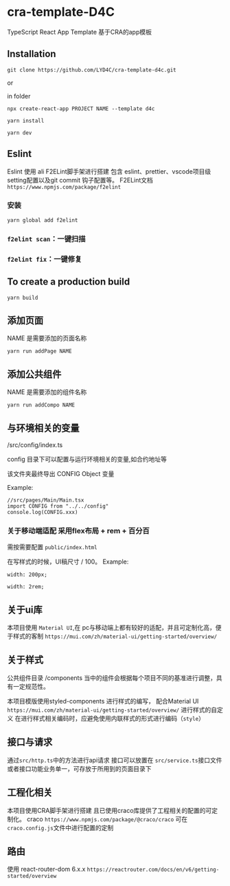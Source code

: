# cra-template-D4C
TypeScript React App Template
基于CRA的app模板


## Installation
`git clone https://github.com/LYD4C/cra-template-d4c.git`

or

in folder

`npx create-react-app PROJECT NAME --template d4c`

`yarn install`

`yarn dev`

## Eslint 

Eslint 使用 ali F2ELint脚手架进行搭建
包含 eslint、prettier、vscode项目级setting配置以及git commit 钩子配置等。
F2ELint文档 `https://www.npmjs.com/package/f2elint`

### 安装
`yarn global add f2elint`

### `f2elint scan`：一键扫描
### `f2elint fix`：一键修复



## To create a production build

`yarn build`

## 添加页面
NAME 是需要添加的页面名称

`yarn run addPage NAME`

## 添加公共组件
NAME 是需要添加的组件名称

`yarn run addCompo NAME`


## 与环境相关的变量
/src/config/index.ts

config 目录下可以配置与运行环境相关的变量,如合约地址等

该文件夹最终导出 CONFIG Object 变量

Example:

```tsx
//src/pages/Main/Main.tsx
import CONFIG from "../../config"
console.log(CONFIG.xxx)
```

### 关于移动端适配 采用flex布局 + rem + 百分百
需按需要配置
`public/index.html`

在写样式的时候，UI稿尺寸 / 100。
Example:

```
width: 200px;

width: 2rem;

```


## 关于ui库
本项目使用 `Material UI`,在 pc与移动端上都有较好的适配，并且可定制化高，便于样式的客制
`https://mui.com/zh/material-ui/getting-started/overview/`

## 关于样式
公共组件目录 /components
当中的组件会根据每个项目不同的基准进行调整，具有一定规范性。

本项目模版使用styled-components 进行样式的编写，
配合Material UI `https://mui.com/zh/material-ui/getting-started/overview/` 进行样式的自定义
在进行样式相关编码时，应避免使用内联样式的形式进行编码（`style`）



## 接口与请求
通过`src/http.ts`中的方法进行api请求
接口可以放置在 `src/service.ts`接口文件
或者接口功能业务单一，可存放于所用到的页面目录下

## 工程化相关

本项目使用CRA脚手架进行搭建
且已使用craco库提供了工程相关的配置的可定制化。
craco `https://www.npmjs.com/package/@craco/craco`
可在 `craco.config.js`文件中进行配置的定制

## 路由
使用 react-router-dom 6.x.x  `https://reactrouter.com/docs/en/v6/getting-started/overview`